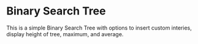 # Binary Search Tree
This is a simple Binary Search Tree with options to insert custom interies, display height of tree, maximum, and average.
